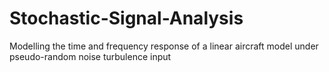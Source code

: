 # Stochastic-Signal-Analysis
Modelling the time and frequency response of a linear aircraft model under pseudo-random noise turbulence input
